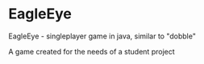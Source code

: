 # EagleEye
EagleEye - singleplayer game in java, similar to "dobble"

A game created for the needs of a student project
